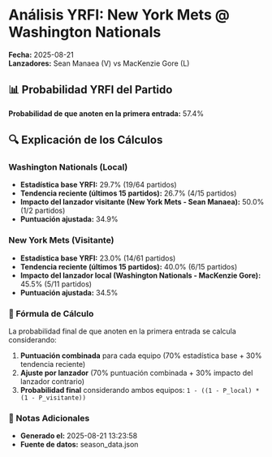 # Análisis YRFI: New York Mets @ Washington Nationals

**Fecha:** 2025-08-21  
**Lanzadores:** Sean Manaea (V) vs MacKenzie Gore (L)

## 📊 Probabilidad YRFI del Partido

**Probabilidad de que anoten en la primera entrada:** 57.4%

## 🔍 Explicación de los Cálculos

### Washington Nationals (Local)
- **Estadística base YRFI:** 29.7% (19/64 partidos)
- **Tendencia reciente (últimos 15 partidos):** 26.7% (4/15 partidos)
- **Impacto del lanzador visitante (New York Mets - Sean Manaea):** 50.0% (1/2 partidos)
- **Puntuación ajustada:** 34.9%

### New York Mets (Visitante)
- **Estadística base YRFI:** 23.0% (14/61 partidos)
- **Tendencia reciente (últimos 15 partidos):** 40.0% (6/15 partidos)
- **Impacto del lanzador local (Washington Nationals - MacKenzie Gore):** 45.5% (5/11 partidos)
- **Puntuación ajustada:** 34.5%

### 📝 Fórmula de Cálculo

La probabilidad final de que anoten en la primera entrada se calcula considerando:
1. **Puntuación combinada** para cada equipo (70% estadística base + 30% tendencia reciente)
2. **Ajuste por lanzador** (70% puntuación combinada + 30% impacto del lanzador contrario)
3. **Probabilidad final** considerando ambos equipos: `1 - ((1 - P_local) * (1 - P_visitante))`

### 📌 Notas Adicionales

- **Generado el:** 2025-08-21 13:23:58
- **Fuente de datos:** season_data.json
